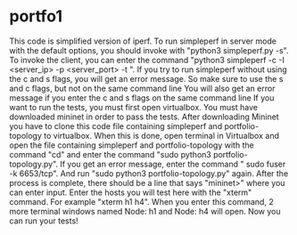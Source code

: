 # portfo1
This code is  simplified version of iperf.
To run simpleperf in server mode with the default options, you should invoke with "python3 simpleperf.py -s".
To invoke the client, you can enter the command "python3 simpleperf -c -I <server_ip> -p <server_port> -t <time>".
If you try to run simpleperf without using the c and s flags, you will get an error message.
So make sure to use the s and c flags, but not on the same command line
You will also get an error message if you enter the c and s flags on the same command line
If you want to run the tests, you must first open virtualbox. You must have downloaded mininet in order to pass the tests. 
After downloading Mininet you have to clone this code file containing simpleperf and portfolio-topology to virtualbox. 
When this is done, open terminal in Virtualbox and open the file containing simpleperf and portfolio-topology with the command "cd" and enter the command "sudo python3 portfolio-topology.py". 
If you get an error message, enter the command " sudo fuser -k 6653/tcp". 
And run "sudo python3 portfolio-topology.py" again. 
After the process is complete, there should be a line that says "mininet>" where you can enter input. 
Enter the hosts you will test here with the "xterm" command. For example "xterm h1 h4". 
When you enter this command, 2 more terminal windows named Node: h1 and Node: h4 will open. 
Now you can run your tests!
